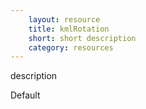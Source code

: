 ```yaml
---
    layout: resource
    title: kmlRotation
    short: short description
    category: resources
---
```


description

Default

